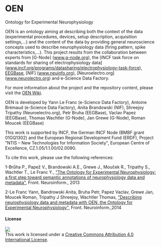 OEN
===

Ontology for Experimental Neurophysiology

OEN is an ontology aiming at describing both the context of the data (experimental procedures, devices, 
setup description, acquisition settings,…) and the content of the data by providing general 
neuroscience concepts used to describe neurophysiology data (firing pattern, spike characteristics,…).
This project results from the collaboration between experts from [G-Node] (www.g-node.org), the [INCF task force on standards for sharing of electrophysiology data] (www.incf.org/programs/datasharing/electrophysiology-task-force), [EEGBase](eegdatabase.kiv.zcu.cz/home.html), [NIF] (www.neuinfo.org), [Neuroelectro.org] (www.neurolectro.org) and e-Science Data Factory.

For more information about the project and the repository content, please visit the [OEN Wiki](https://github.com/G-Node/OEN/wiki).

OEN is developed by Yann Le Franc (e-Science Data Factory), Antoine Brémaud (e-Science Data Factory), 
Anita Brandowski (NIF), Shreejoy Tripathy (Neuroelectro.org), Petr Bruha (EEGBase), Vaclav Papez (EEGBase), 
Thomas Wachtler (G-Node), Jan Grewe (G-Node), Roman Moucek (EEGBase)

This work is supported by INCF, the German INCF Node (BMBF grant 01GQ1302) and the European Regional 
Development Fund (ERDF), Project "NTIS – New Technologies for Information Society", 
European Centre of Excellence, CZ.1.05/1.1.00/02.0090.

To cite this work, please use the following references:

1-Brůha P., Papež V., Brandowski A.E., Grewe J., Mouček R., Tripathy S., Wachtler T., Le Franc Y., 
["The Ontology for Experimental Neurophysiology: a first step toward semantic annotations of neurophysiology 
data and metadata"](http://www.frontiersin.org/10.3389/conf.fninf.2013.09.00026/event_abstract), Front. Neuroinform., 2013

2-Le Franc Yann, Bandrowski Anita, Bruha Petr, Papez Vaclav, Grewe Jan, Moucek Roman, Tripathy J Shreejoy, 
Wachtler Thomas, ["Describing neurophysiology data and metadata with OEN, the Ontology for 
Experimental Neurophysiology"](http://www.frontiersin.org/10.3389/conf.fninf.2014.18.00044/event_abstract), Front. Neuroinform.,2014      

#### License
[<img src="https://licensebuttons.net/l/by/3.0/88x31.png">](http://creativecommons.org/licenses/by/4.0/)  
This work is licensed under a [Creative Commons Attribution 4.0 International License](http://creativecommons.org/licenses/by/4.0/).
